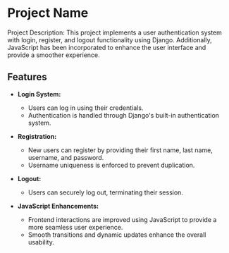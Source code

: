 # Project Name

Project Description: This project implements a user authentication system with login, register, and logout functionality using Django. Additionally, JavaScript has been incorporated to enhance the user interface and provide a smoother experience.

## Features

- **Login System:**
  - Users can log in using their credentials.
  - Authentication is handled through Django's built-in authentication system.

- **Registration:**
  - New users can register by providing their first name, last name, username, and password.
  - Username uniqueness is enforced to prevent duplication.

- **Logout:**
  - Users can securely log out, terminating their session.

- **JavaScript Enhancements:**
  - Frontend interactions are improved using JavaScript to provide a more seamless user experience.
  - Smooth transitions and dynamic updates enhance the overall usability.
